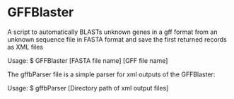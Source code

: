 # GFFBlaster
A script to automatically BLASTs unknown genes in a gff format from an unknown sequence file in FASTA format and save the first returned records as XML files

Usage:
$ GFFBlaster [FASTA file name] [GFF file name]


The gffbParser file is a simple parser for xml outputs of the GFFBlaster:

Usage:
$ gffbParser [Directory path of xml output files] 